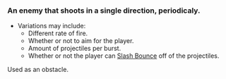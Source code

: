 ### An enemy that shoots in a single direction, periodicaly.

- Variations may include:
	- Different rate of fire.
	- Whether or not to aim for the player.
	- Amount of projectiles per burst.
	- Whether or not the player can [Slash Bounce](../../../../Player%20Character/Ultion/Abilities/Slash.md) off of the projectiles.

Used as an obstacle.
